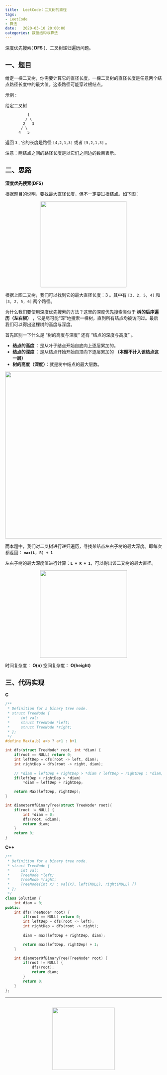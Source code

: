 ```yaml
---
title:  LeetCode：二叉树的直径
tags:
- LeetCode
- 算法
date:   2020-03-10 20:00:00
categories: 数据结构与算法
---
```


深度优先搜索( **DFS** )、二叉树递归遍历问题。

## 一、题目

给定一棵二叉树，你需要计算它的直径长度。一棵二叉树的直径长度是任意两个结点路径长度中的最大值。这条路径可能穿过根结点。

示例 :

给定二叉树

```
          1
         / \
        2   3
       / \     
      4   5    
```

返回 `3` , 它的长度是路径 `[4,2,1,3]` 或者 `[5,2,1,3]` 。

注意：两结点之间的路径长度是以它们之间边的数目表示。


## 二、思路

**深度优先搜索(DFS)**

根据题目的说明，要找最大直径长度，但不一定要过根结点。如下图：

<div align="center">
    <img width="276px" src="https://runcoderhang.github.io/thumbnails/diameter-of-binary-tree01.png">
</div>

根据上图二叉树，我们可以找到它的最大直径长度：3 。其中有 `[3, 2, 5, 4]` 和 `[3, 2, 5, 6]` 两个路径。

为什么我们要使用深度优先搜索的方法？这里的深度优先搜索类似于 **树的后序遍历（左右根）** ，它是尽可能“深”地搜索一棵树，直到所有结点均被访问过。最后我们可以得出这棵树的高度与深度。

首先区别一下什么是 “树的高度与深度” 还有 “结点的深度与高度” 。

- **结点的高度** ：是从叶子结点开始自底向上逐层累加的。
- **结点的深度** ：是从结点开始开始自顶向下逐层累加的 **（本题不计入该结点这一层）**
- **树的高度（深度）**：就是树中结点的最大层数。

<div align="center">
    <img width="535px" src="https://runcoderhang.github.io/thumbnails/diameter-of-binary-tree02.png">
</div>

而本题中，我们对二叉树进行递归遍历，寻找某结点左右子树的最大深度。即每次都返回： **`max(L, R) + 1`**

左右子树的最大深度值进行计算：**`L + R + 1`**，可以得出该二叉树的最大直径。

<div align="center">
    <img width="280px" src="https://runcoderhang.github.io/thumbnails/diameter-of-binary-tree03.gif">
</div>

时间复杂度： **O(n)**
空间复杂度： **O(height)**

## 三、代码实现

**C**

```c
/**
 * Definition for a binary tree node.
 * struct TreeNode {
 *     int val;
 *     struct TreeNode *left;
 *     struct TreeNode *right;
 * };
 */
#define Max(a,b) a>b ? a+1 : b+1

int dfs(struct TreeNode* root, int *diam) {
    if(root == NULL) return 0;
    int leftDep = dfs(root -> left, diam);
    int rightDep = dfs(root -> right, diam);
    
    // *diam = leftDep + rightDep > *diam ? leftDep + rightDep : *diam;
    if(leftDep + rightDep > *diam)
        *diam = leftDep + rightDep;

    return Max(leftDep, rightDep);
}

int diameterOfBinaryTree(struct TreeNode* root){
    if(root != NULL) {
        int *diam = 0;
        dfs(root, &diam);
        return diam;
    }
    return 0;
}
```

**C++**

```c++
/**
 * Definition for a binary tree node.
 * struct TreeNode {
 *     int val;
 *     TreeNode *left;
 *     TreeNode *right;
 *     TreeNode(int x) : val(x), left(NULL), right(NULL) {}
 * };
 */
class Solution {
    int diam = 0;
public:
    int dfs(TreeNode* root) {
        if(root == NULL) return 0;
        int leftDep = dfs(root -> left);
        int rightDep = dfs(root -> right);
        
        diam = max(leftDep + rightDep, diam);

        return max(leftDep, rightDep) + 1;
    }

    int diameterOfBinaryTree(TreeNode* root) {
        if(root != NULL) {
            dfs(root);
            return diam;
        }
        return 0;
    }
};
```


<div align="center">
    <hr style="height:1px;"/>
    <br>
    <img width="200px" src="https://runcoderhang.github.io/thumbnails/wxgzh-hang.png">
</div>